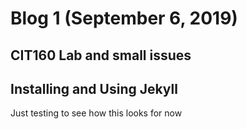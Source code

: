 
# Blog 1 (September 6, 2019)

## CIT160 Lab and small issues



## Installing and Using Jekyll


Just testing to see how this looks for now
